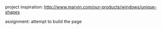 

project inspiration:  http://www.marvin.com/our-products/windows/unique-shapes

assignment:  attempt to build the page